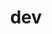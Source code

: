 ---
layout: list
title:  dev
slug:   dev
description: >
  개발 도중 겪었던 이슈, 새롭게 알게 된 내용, 구현한 기능 등 💻
menu: true
---
